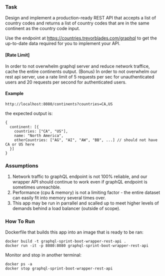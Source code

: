 ### Task

Design and implement a production-ready REST API that accepts a list of country codes and returns a list of country codes that are in the same continent as the country code input.

Use the endpoint at https://countries.trevorblades.com/graphql to get the up-to-date data required for you to implement your API.

#### [Rate Limit]
In order to not overwhelm graphql server and reduce network traffice, cache the entire continents output.
(Bonus) In order to not overwhelm our rest api server, use a rate limit of 5 requests per sec for unauthenticated users and 20 requests per second for authenticated users.

#### Example 
```
http://localhost:8080/continents?countries=CA,US
```

the expected output is:
```
{
  continent: [{
    countries: ["CA", "US"],
    name: "North America",
    otherCountries: ["AG", "AI", "AW", "BB", ...] // should not have CA or US here
  }]
}
```

### Assumptions
1. Network traffic to graphQL endpoint is not 100% reliable, and our wrapper API should continue to work even if graphQL endpoint is sometimes unreachble.
2. Performance (cpu & memory) is not a limiting factor - the entire dataset can easily fit into memory several times over.
3. This app may be run in parrallel and scalled up to meet higher levels of demands behind a load balancer (outside of scope).

### How To Run
Dockerfile that builds this app into an image that is ready to be ran:
```
docker build -t graphql-sprint-boot-wrapper-rest-api .
docker run -it -p 8080:8080 graphql-sprint-boot-wrapper-rest-api
```

Monitor and stop in another terminal:
```
docker ps -a
docker stop graphql-sprint-boot-wrapper-rest-api
```